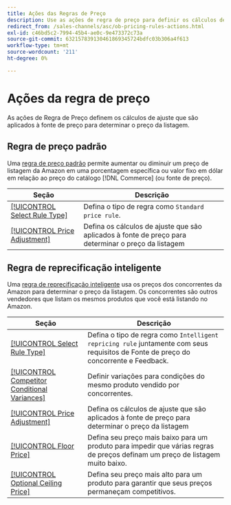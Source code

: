 ```yaml
---
title: Ações das Regras de Preço
description: Use as ações de regra de preço para definir os cálculos de ajuste que são aplicados à fonte de preço para determinar o preço da listagem do Amazon.
redirect_from: /sales-channels/asc/ob-pricing-rules-actions.html
exl-id: c46bd5c2-7994-45b4-ae0c-9e473372c73a
source-git-commit: 632157839130461869345724bdfc03b306a4f613
workflow-type: tm+mt
source-wordcount: '211'
ht-degree: 0%

---
```


# Ações da regra de preço

As ações de Regra de Preço definem os cálculos de ajuste que são aplicados à fonte de preço para determinar o preço da listagem.

## Regra de preço padrão

Uma [regra de preço padrão](./standard-price-rules.md) permite aumentar ou diminuir um preço de listagem da Amazon em uma porcentagem específica ou valor fixo em dólar em relação ao preço do catálogo [!DNL Commerce] (ou fonte de preço).

| Seção | Descrição |
|--- |--- |
| [[!UICONTROL Select Rule Type]](./standard-price-rules.md) | Defina o tipo de regra como `Standard price rule`. |
| [[!UICONTROL Price Adjustment]](./standard-price-rules.md) | Defina os cálculos de ajuste que são aplicados à fonte de preço para determinar o preço da listagem |

## Regra de reprecificação inteligente

Uma [regra de reprecificação inteligente](./intelligent-repricing-rules.md) usa os preços dos concorrentes da Amazon para determinar o preço da listagem. Os concorrentes são outros vendedores que listam os mesmos produtos que você está listando no Amazon.

| Seção | Descrição |
|--- |--- |
| [[!UICONTROL Select Rule Type]](./intelligent-repricing-rules.md) | Defina o tipo de regra como `Intelligent repricing rule` juntamente com seus requisitos de Fonte de preço do concorrente e Feedback. |
| [[!UICONTROL Competitor Conditional Variances]](./competitor-conditional-variances.md) | Definir variações para condições do mesmo produto vendido por concorrentes. |
| [[!UICONTROL Price Adjustment]](./price-adjustment.md) | Defina os cálculos de ajuste que são aplicados à fonte de preço para determinar o preço da listagem |
| [[!UICONTROL Floor Price]](./floor-price.md) | Defina seu preço mais baixo para um produto para impedir que várias regras de preços definam um preço de listagem muito baixo. |
| [[!UICONTROL Optional Ceiling Price]](./optional-ceiling-price.md) | Defina seu preço mais alto para um produto para garantir que seus preços permaneçam competitivos. |
